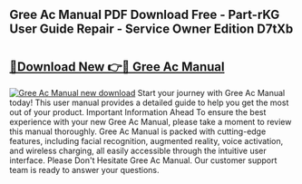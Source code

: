 ## Gree Ac Manual PDF Download Free - Part-rKG User Guide Repair - Service Owner Edition D7tXb

# <h2><a href="http://bc39958.oget.top/?id=Gree+Ac+Manual">🔗Download New 👉🔴 Gree Ac Manual</a></h2>

[![Gree Ac Manual new download](https://i.imgur.com/5g1atiW.png)](http://bc39958.oget.top/?id=Gree+Ac+Manual)
Start your journey with Gree Ac Manual today! This user manual provides a detailed guide to help you get the most out of your product. Important Information Ahead To ensure the best experience with your new Gree Ac Manual, please take a moment to review this manual thoroughly. Gree Ac Manual is packed with cutting-edge features, including facial recognition, augmented reality, voice activation, and wireless charging, all easily accessible through the intuitive user interface. Please Don't Hesitate Gree Ac Manual. Our customer support team is ready to answer your questions.
